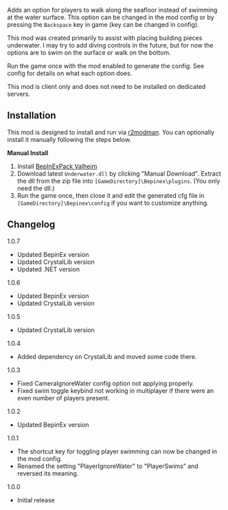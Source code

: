 Adds an option for players to walk along the seafloor instead of swimming at the water surface. This option can be changed in the mod config or by pressing the `Backspace` key in game (key can be changed in config).

This mod was created primarily to assist with placing building pieces underwater. I may try to add diving controls in the future, but for now the options are to swim on the surface or walk on the bottom.

Run the game once with the mod enabled to generate the config. See config for details on what each option does.

This mod is client only and does not need to be installed on dedicated servers.

## Installation
This mod is designed to install and run via [r2modman](https://thunderstore.io/package/ebkr/r2modman/). You can optionally install it manually following the steps below.

**Manual Install**

1. Install [BepInExPack Valheim](https://valheim.thunderstore.io/package/denikson/BepInExPack_Valheim/)
2. Download latest ``Underwater.dll`` by clicking "Manual Download". Extract the dll from the zip file into ``[GameDirectory]\Bepinex\plugins``. (You only need the dll.)
3. Run the game once, then close it and edit the generated cfg file in ``[GameDirectory]\Bepinex\config`` if you want to customize anything.

## Changelog

1.0.7

* Updated BepinEx version
* Updated CrystalLib version
* Updated .NET version

1.0.6

* Updated BepinEx version
* Updated CrystalLib version

1.0.5

* Updated CrystalLib version

1.0.4

* Added dependency on CrystalLib and moved some code there.

1.0.3

* Fixed CameraIgnoreWater config option not applying properly.
* Fixed swim toggle keybind not working in multiplayer if there were an even number of players present.

1.0.2

* Updated BepinEx version

1.0.1

* The shortcut key for toggling player swimming can now be changed in the mod config.
* Renamed the setting "PlayerIgnoreWater" to "PlayerSwims" and reversed its meaning.

1.0.0

* Initial release
